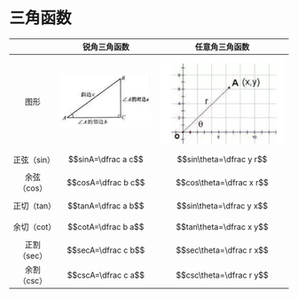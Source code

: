 # 三角函数

|  | 锐角三角函数 | 任意角三角函数 |
| :---: | :---: | :---: |
| 图形 | ![](/.gitbook/assets/sjx.jpg) | ![](/.gitbook/assets/rysj.jpg) |
| 正弦（sin） | $$sinA=\dfrac a c$$ | $$sin\theta=\dfrac y r$$ |
| 余弦（cos） | $$cosA=\dfrac b c$$ | $$cos\theta=\dfrac x r$$ |
| 正切（tan） | $$tanA=\dfrac a b$$ | $$sin\theta=\dfrac y x$$ |
| 余切（cot） | $$cotA=\dfrac b a$$ | $$tan\theta=\dfrac x y$$ |
| 正割（sec） | $$secA=\dfrac c b$$ | $$sec\theta=\dfrac r x$$ |
| 余割（csc） | $$cscA=\dfrac c a$$ | $$csc\theta=\dfrac r y$$ |



